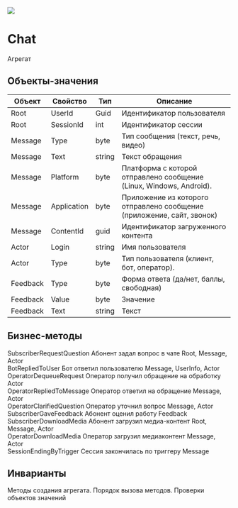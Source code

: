 ![](https://github.com/Ekstrem/Chat/workflows/ci/badge.svg)

# Chat
Агрегат
## Объекты-значения
| Объект | Свойство | Тип | Описание |
|--------|----------|-----|----------|
|Root	| UserId	| Guid	| Идентификатор пользователя
|Root	| SessionId	| int	| Идентификатор сессии
|Message	| Type	| byte	| Тип сообщения (текст, речь, видео)
|Message	| Text	| string	| Текст обращения
|Message	| Platform	| byte	| Платформа с которой отправлено сообщение (Linux, Windows, Android).
|Message	| Application	| byte	| Приложение из которого отправлено сообщение (приложение, сайт, звонок)
|Message	| ContentId	| guid	| Идентификатор загруженного контента
|Actor	| Login	| string	| Имя пользователя
|Actor	| Type	| byte	| Тип пользователя (клиент, бот, оператор).
|Feedback	| Type	| byte	| Форма ответа (да/нет, баллы, свободная)
|Feedback	| Value	| byte	| Значение
|Feedback	| Text	| string	| Текст
## Бизнес-методы
SubscriberRequestQuestion	Абонент задал вопрос в чате	Root, Message, Actor	
BotRepliedToUser	Бот ответил пользователю	Message, UserInfo, Actor	
OperatorDequeueRequest	Оператор получил обращение на обработку	Actor	
OperatorRepliedToMessage	Оператор ответил на обращение	Message, Actor	
OperatorClarifiedQuestion	Оператор уточнил вопрос	Message, Actor	
SubscriberGaveFeedback	Абонент оценил работу	Feedback	
SubscriberDownloadMedia	Абонент загрузил медиа-контент	Root, Message, Actor	
OperatorDownloadMedia	Оператор загрузил медиаконтент	Message, Actor	
SessionEndingByTrigger	Сессия закончилась по триггеру	Message	
## Инварианты
Методы создания агрегата. Порядок вызова методов.
Проверки объектов значений
